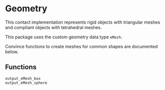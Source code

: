 # Geometry

This contact implementation represents rigid objects with triangular meshes and compliant objects with tetrahedral meshes.

This package uses the custom geometry data type `eMesh`.

Convince functions to create meshes for common shapes are documented below.

## Functions

```@docs
output_eMesh_box
output_eMesh_sphere
```
